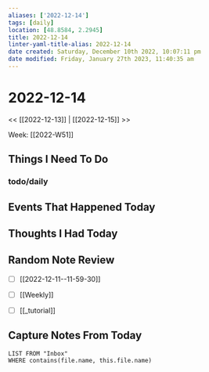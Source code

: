 ```yaml
---
aliases: ['2022-12-14']
tags: [daily]
location: [48.8584, 2.2945]
title: 2022-12-14
linter-yaml-title-alias: 2022-12-14
date created: Saturday, December 10th 2022, 10:07:11 pm
date modified: Friday, January 27th 2023, 11:40:35 am
---
```


# 2022-12-14

<< [[2022-12-13]] | [[2022-12-15]] >>

Week: [[2022-W51]]

## Things I Need To Do

### todo/daily

## Events That Happened Today

## Thoughts I Had Today

## Random Note Review


- [ ] [[2022-12-11--11-59-30]]
- [ ] [[Weekly]]
- [ ] [[_tutorial]]



## Capture Notes From Today

```dataview
LIST FROM "Inbox"
WHERE contains(file.name, this.file.name)
```
